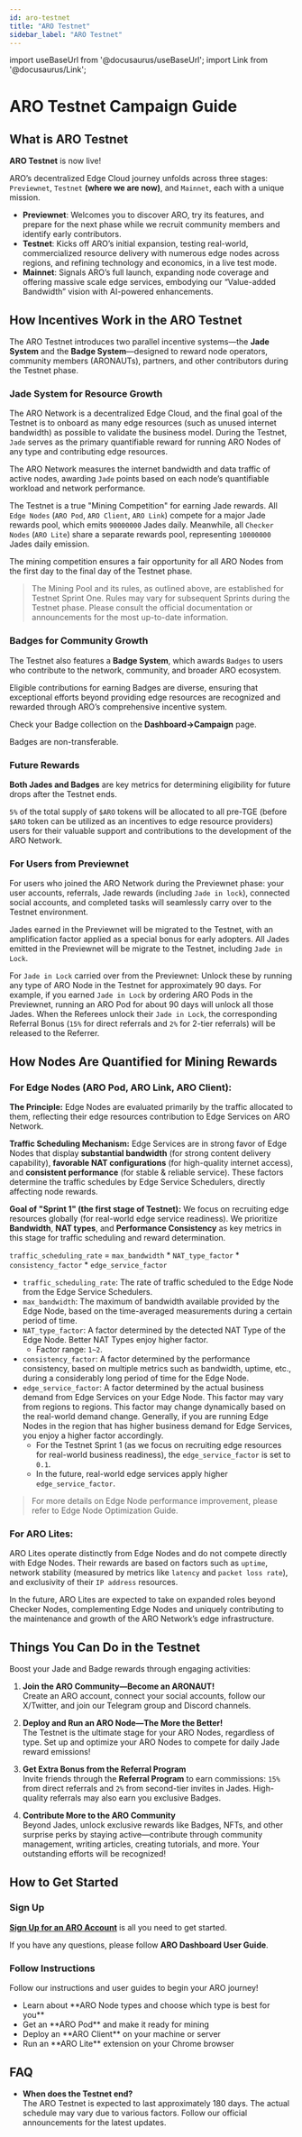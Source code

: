 ```yaml
---
id: aro-testnet
title: "ARO Testnet"
sidebar_label: "ARO Testnet"
---
```

import useBaseUrl from '@docusaurus/useBaseUrl';
import Link from '@docusaurus/Link';

# ARO Testnet Campaign Guide

## What is ARO Testnet

**ARO Testnet** is now live! 

ARO’s decentralized Edge Cloud journey unfolds across three stages: `Previewnet`, `Testnet` **(where we are now)**, and `Mainnet`, each with a unique mission.

- **Previewnet**: Welcomes you to discover ARO, try its features, and prepare for the next phase while we recruit community members and identify early contributors.
- **Testnet**: Kicks off ARO’s initial expansion, testing real-world, commercialized resource delivery with numerous edge nodes across regions, and refining technology and economics, in a live test mode.
- **Mainnet**: Signals ARO’s full launch, expanding node coverage and offering massive scale edge services, embodying our “Value-added Bandwidth” vision with AI-powered enhancements.

## How Incentives Work in the ARO Testnet

The ARO Testnet introduces two parallel incentive systems—the **Jade System** and the **Badge System**—designed to reward node operators, community members (ARONAUTs), partners, and other contributors during the Testnet phase.

### Jade System for Resource Growth

The ARO Network is a decentralized Edge Cloud, and the final goal of the Testnet is to onboard as many edge resources (such as unused internet bandwidth) as possible to validate the business model. During the Testnet, `Jade` serves as the primary quantifiable reward for running ARO Nodes of any type and contributing edge resources.

The ARO Network measures the internet bandwidth and data traffic of active nodes, awarding `Jade` points based on each node’s quantifiable workload and network performance.

The Testnet is a true "Mining Competition" for earning Jade rewards. All `Edge Nodes` (`ARO Pod`, `ARO Client`, `ARO Link`) compete for a major Jade rewards pool, which emits `90000000` Jades daily. Meanwhile, all `Checker Nodes` (`ARO Lite`) share a separate rewards pool, representing `10000000` Jades daily emission.

The mining competition ensures a fair opportunity for all ARO Nodes from the first day to the final day of the Testnet phase.

> The Mining Pool and its rules, as outlined above, are established for Testnet Sprint One. Rules may vary for subsequent Sprints during the Testnet phase. Please consult the official documentation or announcements for the most up-to-date information.


### Badges for Community Growth

The Testnet also features a **Badge System**, which awards `Badges` to users who contribute to the network, community, and broader ARO ecosystem.

Eligible contributions for earning Badges are diverse, ensuring that exceptional efforts beyond providing edge resources are recognized and rewarded through ARO’s comprehensive incentive system.

Check your Badge collection on the **Dashboard->Campaign** page.

Badges are non-transferable.

### Future Rewards

**Both Jades and Badges** are key metrics for determining eligibility for future drops after the Testnet ends.

`5%` of the total supply of `$ARO` tokens will be allocated to all pre-TGE (before `$ARO` token can be utilized as an incentives to edge resource providers) users for their valuable support and contributions to the development of the ARO Network.

### For Users from Previewnet

For users who joined the ARO Network during the Previewnet phase: your user accounts, referrals, Jade rewards (including `Jade in lock`), connected social accounts, and completed tasks will seamlessly carry over to the Testnet environment.

Jades earned in the Previewnet will be migrated to the Testnet, with an amplification factor applied as a special bonus for early adopters. All Jades emitted in the Previewnet will be migrate to the Testnet, including `Jade in Lock`.

For `Jade in Lock` carried over from the Previewnet: Unlock these by running any type of ARO Node in the Testnet for approximately 90 days. For example, if you earned `Jade in Lock` by ordering ARO Pods in the Previewnet, running an ARO Pod for about 90 days will unlock all those Jades. When the Referees unlock their `Jade in Lock`, the corresponding Referral Bonus (`15%` for direct referrals and `2%` for 2-tier referrals) will be released to the Referrer. 

## How Nodes Are Quantified for Mining Rewards

### For Edge Nodes (ARO Pod, ARO Link, ARO Client):

**The Principle:** Edge Nodes are evaluated primarily by the traffic allocated to them, reflecting their edge resources contribution to Edge Services on ARO Network.

**Traffic Scheduling Mechanism:** Edge Services are in strong favor of Edge Nodes that display **substantial bandwidth** (for strong content delivery capability), **favorable NAT configurations** (for high-quality internet access), and **consistent performance** (for stable & reliable service). These factors determine the traffic schedules by Edge Service Schedulers, directly affecting node rewards.

**Goal of "Sprint 1" (the first stage of Testnet):** We focus on recruiting edge resources globally (for real-world edge service readiness). We prioritize **Bandwidth**, **NAT types**, and **Performance Consistency** as key metrics in this stage for traffic scheduling and reward determination.

`traffic_scheduling_rate` = `max_bandwidth` * `NAT_type_factor` * `consistency_factor` * `edge_service_factor`

- `traffic_scheduling_rate`: The rate of traffic scheduled to the Edge Node from the Edge Service Schedulers.
- `max_bandwidth`: The maximum of bandwidth available provided by the Edge Node, based on the time-averaged measurements during a certain period of time.
- `NAT_type_factor`: A factor determined by the detected NAT Type of the Edge Node. Better NAT Types enjoy higher factor. 
	- Factor range: `1~2`. 
- `consistency_factor`: A factor determined by the performance consistency, based on multiple metrics such as bandwidth, uptime, etc., during a considerably long period of time for the Edge Node.
- `edge_service_factor`: A factor determined by the actual business demand from Edge Services on your Edge Node. This factor may vary from regions to regions. This factor may change dynamically based on the real-world demand change. Generally, if you are running Edge Nodes in the region that has higher business demand for Edge Services, you enjoy a higher factor accordingly.   
	- For the Testnet Sprint 1 (as we focus on recruiting edge resources for real-world business readiness), the `edge_service_factor` is set to `0.1`.
	- In the future, real-world edge services apply higher `edge_service_factor`.


> For more details on Edge Node performance improvement, please refer to  <Link to="/node-operator-guide/improve-performance/network-optimization">Edge Node Optimization Guide</Link>.


### For ARO Lites:

ARO Lites operate distinctly from Edge Nodes and do not compete directly with Edge Nodes. Their rewards are based on factors such as `uptime`, network stability (measured by metrics like `latency` and `packet loss rate`), and exclusivity of their `IP address` resources. 

In the future, ARO Lites are expected to take on expanded roles beyond Checker Nodes, complementing Edge Nodes and uniquely contributing to the maintenance and growth of the ARO Network’s edge infrastructure.



## Things You Can Do in the Testnet

Boost your Jade and Badge rewards through engaging activities:

1. **Join the ARO Community—Become an ARONAUT!**  
   Create an ARO account, connect your social accounts, follow our X/Twitter, and join our Telegram group and Discord channels.

2. **Deploy and Run an ARO Node—The More the Better!**  
   The Testnet is the ultimate stage for your ARO Nodes, regardless of type. Set up and optimize your ARO Nodes to compete for daily Jade reward emissions!

3. **Get Extra Bonus from the Referral Program**  
   Invite friends through the **Referral Program** to earn commissions: `15%` from direct referrals and `2%` from second-tier invites in Jades. High-quality referrals may also earn you exclusive Badges.

4. **Contribute More to the ARO Community**  
   Beyond Jades, unlock exclusive rewards like Badges, NFTs, and other surprise perks by staying active—contribute through community management, writing articles, creating tutorials, and more. Your outstanding efforts will be recognized!

## How to Get Started

### Sign Up

[**Sign Up for an ARO Account**](https://dashboard.aro.network) is all you need to get started.

If you have any questions, please follow <Link to="/node-operator-guide/become-operator/aro-dashboard">**ARO Dashboard User Guide**</Link>.

### Follow Instructions

Follow our instructions and user guides to begin your ARO journey!

- <Link to="/node-operator-guide/become-operator/choose-node">Learn about **ARO Node types and choose which type is best for you**</Link>
- <Link to="/node-operator-guide/aro-pod/get-aro-pod">Get an **ARO Pod** and make it ready for mining</Link>
- <Link to="/node-operator-guide/aro-client/aro-client-introduction">Deploy an **ARO Client** on your machine or server</Link>
- <Link to="/node-operator-guide/aro-lite/get-aro-lite">Run an **ARO Lite** extension on your Chrome browser</Link>

## FAQ

- **When does the Testnet end?**  
  The ARO Testnet is expected to last approximately 180 days. The actual schedule may vary due to various factors. Follow our official announcements for the latest updates.
  
  